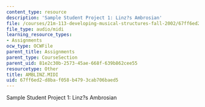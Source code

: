 ```yaml
---
content_type: resource
description: 'Sample Student Project 1: Linz?s Ambrosian'
file: /courses/21m-113-developing-musical-structures-fall-2002/67ff6ed2d8baf058b4793cab706baed5_AMBLINZ.MIDI
file_type: audio/midi
learning_resource_types:
- Assignments
ocw_type: OCWFile
parent_title: Assignments
parent_type: CourseSection
parent_uid: 81e2c30b-2573-45ae-668f-639b862cee55
resourcetype: Other
title: AMBLINZ.MIDI
uid: 67ff6ed2-d8ba-f058-b479-3cab706baed5
---
```

Sample Student Project 1: Linz?s Ambrosian

